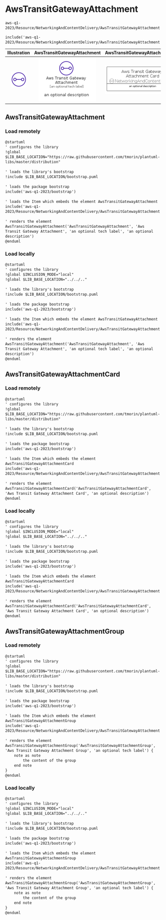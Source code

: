 # AwsTransitGatewayAttachment


```text
aws-q1-2023/Resource/NetworkingAndContentDelivery/AwsTransitGatewayAttachment
```

```text
include('aws-q1-2023/Resource/NetworkingAndContentDelivery/AwsTransitGatewayAttachment')
```



| Illustration | AwsTransitGatewayAttachment | AwsTransitGatewayAttachmentCard | AwsTransitGatewayAttachmentGroup |
| :---: | :---: | :---: | :---: |
| ![illustration for Illustration](../../../aws-q1-2023/Resource/NetworkingAndContentDelivery/AwsTransitGatewayAttachment.png) | ![illustration for AwsTransitGatewayAttachment](../../../aws-q1-2023/Resource/NetworkingAndContentDelivery/AwsTransitGatewayAttachment.Local.png) | ![illustration for AwsTransitGatewayAttachmentCard](../../../aws-q1-2023/Resource/NetworkingAndContentDelivery/AwsTransitGatewayAttachmentCard.Local.png) | ![illustration for AwsTransitGatewayAttachmentGroup](../../../aws-q1-2023/Resource/NetworkingAndContentDelivery/AwsTransitGatewayAttachmentGroup.Local.png) |




## AwsTransitGatewayAttachment

### Load remotely
```plantuml
@startuml
' configures the library
!global $LIB_BASE_LOCATION="https://raw.githubusercontent.com/tmorin/plantuml-libs/master/distribution"

' loads the library's bootstrap
!include $LIB_BASE_LOCATION/bootstrap.puml

' loads the package bootstrap
include('aws-q1-2023/bootstrap')

' loads the Item which embeds the element AwsTransitGatewayAttachment
include('aws-q1-2023/Resource/NetworkingAndContentDelivery/AwsTransitGatewayAttachment')

' renders the element
AwsTransitGatewayAttachment('AwsTransitGatewayAttachment', 'Aws Transit Gateway Attachment', 'an optional tech label', 'an optional description')
@enduml
```

### Load locally
```plantuml
@startuml
' configures the library
!global $INCLUSION_MODE="local"
!global $LIB_BASE_LOCATION="../../.."

' loads the library's bootstrap
!include $LIB_BASE_LOCATION/bootstrap.puml

' loads the package bootstrap
include('aws-q1-2023/bootstrap')

' loads the Item which embeds the element AwsTransitGatewayAttachment
include('aws-q1-2023/Resource/NetworkingAndContentDelivery/AwsTransitGatewayAttachment')

' renders the element
AwsTransitGatewayAttachment('AwsTransitGatewayAttachment', 'Aws Transit Gateway Attachment', 'an optional tech label', 'an optional description')
@enduml
```

## AwsTransitGatewayAttachmentCard

### Load remotely
```plantuml
@startuml
' configures the library
!global $LIB_BASE_LOCATION="https://raw.githubusercontent.com/tmorin/plantuml-libs/master/distribution"

' loads the library's bootstrap
!include $LIB_BASE_LOCATION/bootstrap.puml

' loads the package bootstrap
include('aws-q1-2023/bootstrap')

' loads the Item which embeds the element AwsTransitGatewayAttachmentCard
include('aws-q1-2023/Resource/NetworkingAndContentDelivery/AwsTransitGatewayAttachment')

' renders the element
AwsTransitGatewayAttachmentCard('AwsTransitGatewayAttachmentCard', 'Aws Transit Gateway Attachment Card', 'an optional description')
@enduml
```

### Load locally
```plantuml
@startuml
' configures the library
!global $INCLUSION_MODE="local"
!global $LIB_BASE_LOCATION="../../.."

' loads the library's bootstrap
!include $LIB_BASE_LOCATION/bootstrap.puml

' loads the package bootstrap
include('aws-q1-2023/bootstrap')

' loads the Item which embeds the element AwsTransitGatewayAttachmentCard
include('aws-q1-2023/Resource/NetworkingAndContentDelivery/AwsTransitGatewayAttachment')

' renders the element
AwsTransitGatewayAttachmentCard('AwsTransitGatewayAttachmentCard', 'Aws Transit Gateway Attachment Card', 'an optional description')
@enduml
```

## AwsTransitGatewayAttachmentGroup

### Load remotely
```plantuml
@startuml
' configures the library
!global $LIB_BASE_LOCATION="https://raw.githubusercontent.com/tmorin/plantuml-libs/master/distribution"

' loads the library's bootstrap
!include $LIB_BASE_LOCATION/bootstrap.puml

' loads the package bootstrap
include('aws-q1-2023/bootstrap')

' loads the Item which embeds the element AwsTransitGatewayAttachmentGroup
include('aws-q1-2023/Resource/NetworkingAndContentDelivery/AwsTransitGatewayAttachment')

' renders the element
AwsTransitGatewayAttachmentGroup('AwsTransitGatewayAttachmentGroup', 'Aws Transit Gateway Attachment Group', 'an optional tech label') {
    note as note
        the content of the group
    end note
}
@enduml
```

### Load locally
```plantuml
@startuml
' configures the library
!global $INCLUSION_MODE="local"
!global $LIB_BASE_LOCATION="../../.."

' loads the library's bootstrap
!include $LIB_BASE_LOCATION/bootstrap.puml

' loads the package bootstrap
include('aws-q1-2023/bootstrap')

' loads the Item which embeds the element AwsTransitGatewayAttachmentGroup
include('aws-q1-2023/Resource/NetworkingAndContentDelivery/AwsTransitGatewayAttachment')

' renders the element
AwsTransitGatewayAttachmentGroup('AwsTransitGatewayAttachmentGroup', 'Aws Transit Gateway Attachment Group', 'an optional tech label') {
    note as note
        the content of the group
    end note
}
@enduml
```

